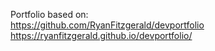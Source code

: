 Portfolio based on: <br>
https://github.com/RyanFitzgerald/devportfolio <br>
https://ryanfitzgerald.github.io/devportfolio/
